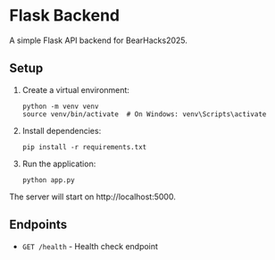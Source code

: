# Flask Backend

A simple Flask API backend for BearHacks2025.

## Setup

1. Create a virtual environment:

   ```
   python -m venv venv
   source venv/bin/activate  # On Windows: venv\Scripts\activate
   ```

2. Install dependencies:

   ```
   pip install -r requirements.txt
   ```

3. Run the application:
   ```
   python app.py
   ```

The server will start on http://localhost:5000.

## Endpoints

- `GET /health` - Health check endpoint

